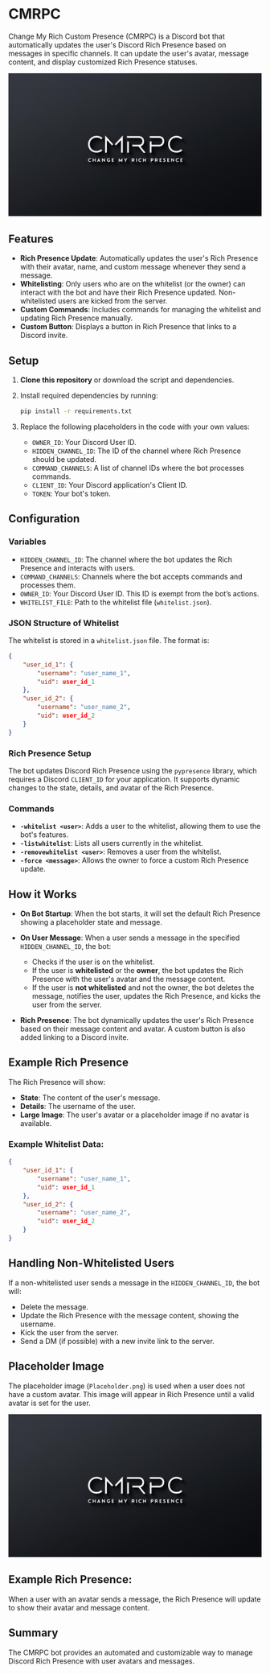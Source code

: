 # CMRPC

Change My Rich Custom Presence (CMRPC) is a Discord bot that automatically updates the user's Discord Rich Presence based on messages in specific channels. It can update the user's avatar, message content, and display customized Rich Presence statuses.

![Placeholder Image](./Placeholder.png)

## Features

- **Rich Presence Update**: Automatically updates the user's Rich Presence with their avatar, name, and custom message whenever they send a message.
- **Whitelisting**: Only users who are on the whitelist (or the owner) can interact with the bot and have their Rich Presence updated. Non-whitelisted users are kicked from the server.
- **Custom Commands**: Includes commands for managing the whitelist and updating Rich Presence manually.
- **Custom Button**: Displays a button in Rich Presence that links to a Discord invite.

## Setup

1. **Clone this repository** or download the script and dependencies.
2. Install required dependencies by running:

    ```bash
    pip install -r requirements.txt
    ```

3. Replace the following placeholders in the code with your own values:
    - `OWNER_ID`: Your Discord User ID.
    - `HIDDEN_CHANNEL_ID`: The ID of the channel where Rich Presence should be updated.
    - `COMMAND_CHANNELS`: A list of channel IDs where the bot processes commands.
    - `CLIENT_ID`: Your Discord application's Client ID.
    - `TOKEN`: Your bot's token.

## Configuration

### Variables

- `HIDDEN_CHANNEL_ID`: The channel where the bot updates the Rich Presence and interacts with users.
- `COMMAND_CHANNELS`: Channels where the bot accepts commands and processes them.
- `OWNER_ID`: Your Discord User ID. This ID is exempt from the bot’s actions.
- `WHITELIST_FILE`: Path to the whitelist file (`whitelist.json`).

### JSON Structure of Whitelist
The whitelist is stored in a `whitelist.json` file. The format is:

```json
{
    "user_id_1": {
        "username": "user_name_1",
        "uid": user_id_1
    },
    "user_id_2": {
        "username": "user_name_2",
        "uid": user_id_2
    }
}
```

### Rich Presence Setup
The bot updates Discord Rich Presence using the `pypresence` library, which requires a Discord `CLIENT_ID` for your application. It supports dynamic changes to the state, details, and avatar of the Rich Presence.

### Commands

- **`-whitelist <user>`**: Adds a user to the whitelist, allowing them to use the bot's features.
- **`-listwhitelist`**: Lists all users currently in the whitelist.
- **`-removewhitelist <user>`**: Removes a user from the whitelist.
- **`-force <message>`**: Allows the owner to force a custom Rich Presence update.

## How it Works

- **On Bot Startup**: When the bot starts, it will set the default Rich Presence showing a placeholder state and message.
  
- **On User Message**: When a user sends a message in the specified `HIDDEN_CHANNEL_ID`, the bot:
  - Checks if the user is on the whitelist.
  - If the user is **whitelisted** or the **owner**, the bot updates the Rich Presence with the user's avatar and the message content.
  - If the user is **not whitelisted** and not the owner, the bot deletes the message, notifies the user, updates the Rich Presence, and kicks the user from the server.
  
- **Rich Presence**: The bot dynamically updates the user's Rich Presence based on their message content and avatar. A custom button is also added linking to a Discord invite.

## Example Rich Presence

The Rich Presence will show:
- **State**: The content of the user's message.
- **Details**: The username of the user.
- **Large Image**: The user's avatar or a placeholder image if no avatar is available.

### Example Whitelist Data:

```json
{
    "user_id_1": {
        "username": "user_name_1",
        "uid": user_id_1
    },
    "user_id_2": {
        "username": "user_name_2",
        "uid": user_id_2
    }
}
```

## Handling Non-Whitelisted Users

If a non-whitelisted user sends a message in the `HIDDEN_CHANNEL_ID`, the bot will:
- Delete the message.
- Update the Rich Presence with the message content, showing the username.
- Kick the user from the server.
- Send a DM (if possible) with a new invite link to the server.

## Placeholder Image

The placeholder image (`Placeholder.png`) is used when a user does not have a custom avatar. This image will appear in Rich Presence until a valid avatar is set for the user.

![Placeholder Image](./Placeholder.png)

## Example Rich Presence:

When a user with an avatar sends a message, the Rich Presence will update to show their avatar and message content.

## Summary

The CMRPC bot provides an automated and customizable way to manage Discord Rich Presence with user avatars and messages.
